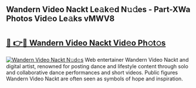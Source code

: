 ## Wandern Video Nackt Le𝚊k𝚎d N𝚞𝚍es - Part-XWa Photos Vid𝚎o Le𝚊ks vMWV8

# <h2><a href="http://fb2lh8.evod.top/?m=Wandern+Video+Nackt">🔗 👉🔴 Wandern Video Nackt Vid𝚎o Ph𝚘t𝚘s</a></h2>

[![Wandern Video Nackt N𝚞d𝚎s](https://i.imgur.com/8V9OHl7.gif)](http://fb2lh8.evod.top/?m=Wandern+Video+Nackt)
Web entertainer Wandern Video Nackt and digital artist, renowned for posting dance and lifestyle content through solo and collaborative dance performances and short videos. Public figures Wandern Video Nackt are often seen as symbols of hope and inspiration. 
